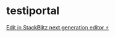 # testiportal

[Edit in StackBlitz next generation editor ⚡️](https://stackblitz.com/~/github.com/Krisud/testiportal)